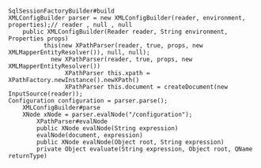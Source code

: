 #
    SqlSessionFactoryBuilder#build
    XMLConfigBuilder parser = new XMLConfigBuilder(reader, environment, properties);// reader , null , null
        public XMLConfigBuilder(Reader reader, String environment, Properties props)
              this(new XPathParser(reader, true, props, new XMLMapperEntityResolver()), null, null);
                new XPathParser(reader, true, props, new XMLMapperEntityResolver())
                    XPathParser this.xpath = XPathFactory.newInstance().newXPath()
                    XPathParser this.document = createDocument(new InputSource(reader));
    Configuration configuration = parser.parse();   
        XMLConfigBuilder#parse    
        XNode xNode = parser.evalNode("/configuration");
            XPathParser#evalNode
            public XNode evalNode(String expression) 
            evalNode(document, expression)
            public XNode evalNode(Object root, String expression) 
            private Object evaluate(String expression, Object root, QName returnType)